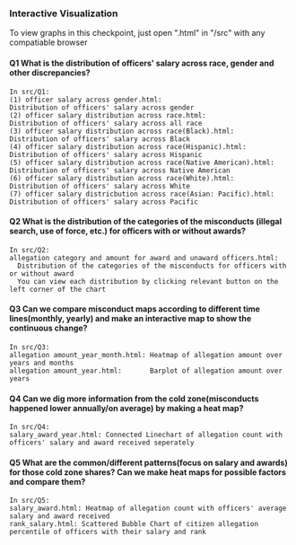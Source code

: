 ### Interactive Visualization

To view graphs in this checkpoint, just open ".html" in "/src" with any compatiable browser

#### Q1 What is the distribution of officers' salary across race, gender and other discrepancies? 
```
In src/Q1:
(1) officer salary across gender.html:                             Distribution of officers' salary across gender
(2) officer salary distribution across race.html:                  Distribution of officers' salary across all race
(3) officer salary distribution across race(Black).html:           Distribution of officers' salary across Black
(4) officer salary distribution across race(Hispanic).html:        Distribution of officers' salary across Hispanic
(5) officer salary distribution across race(Native American).html: Distribution of officers' salary across Native American
(6) officer salary distribution across race(White).html:           Distribution of officers' salary across White
(7) officer salary districbution across race(Asian: Pacific).html: Distribution of officers' salary across Pacific
```

#### Q2 What is the distribution of the categories of the misconducts (illegal search, use of force, etc.) for officers with or without awards?
```
In src/Q2:
allegation category and amount for award and unaward officers.html:
  Distribution of the categories of the misconducts for officers with or without award
  You can view each distribution by clicking relevant button on the left corner of the chart

```

#### Q3 Can we compare misconduct maps according to different time lines(monthly, yearly) and make an interactive map to show the continuous change? 
```
In src/Q3:
allegation amount_year_month.html: Heatmap of allegation amount over years and months
allegation amount_year.html:       Barplot of allegation amount over years
```

#### Q4 Can we dig more information from the cold zone(misconducts happened lower annually/on average) by making a heat map?
```
In src/Q4:
salary_award_year.html: Connected Linechart of allegation count with officers' salary and award received seperately
```

#### Q5 What are the common/different patterns(focus on salary and awards) for those cold zone shares? Can we make heat maps for possible factors and compare them?
```
In src/Q5:
salary_award.html: Heatmap of allegation count with officers' average salary and award received
rank_salary.html: Scattered Bubble Chart of citizen allegation percentile of officers with their salary and rank
```
